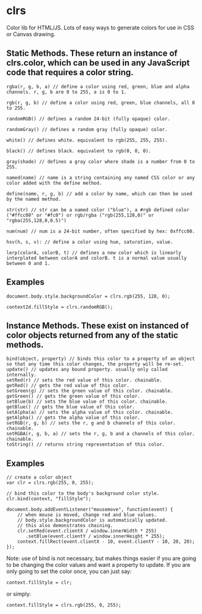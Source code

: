 clrs
====

Color lib for HTML/JS. Lots of easy ways to generate colors for use in CSS or Canvas drawing.

Static Methods. These return an instance of clrs.color, which can be used in any JavaScript code that requires a color string.
---

	rgba(r, g, b, a) // define a color using red, green, blue and alpha channels. r, g, b are 0 to 255, a is 0 to 1.

	rgb(r, g, b) // define a color using red, green, blue channels, all 0 to 255.
	
	randomRGB() // defines a random 24-bit (fully opaque) color.
	
	randomGray() // defines a random gray (fully opaque) color.
	
	white() // defines white. equivalent to rgb(255, 255, 255).
	
	black() // defines black. equivalent to rgb(0, 0, 0).
	
	gray(shade) // defines a gray color where shade is a number from 0 to 255.
	
	named(name) // name is a string containing any named CSS color or any color added with the define method.
	
	define(name, r, g, b) // add a color by name, which can then be used by the named method.

	str(str) // str can be a named color ("blue"), a #rgb defined color ("#ffcc00" or "#fc0") or rgb/rgba ("rgb(255,128,0)" or "rgba(255,128,0,0.5)")
	
	num(num) // num is a 24-bit number, often specified by hex: 0xffcc00.
	
	hsv(h, s, v): // define a color using hue, saturation, value.

	lerp(colorA, colorB, t) // defines a new color which is linearly interplated between colorA and colorB. t is a normal value usually between 0 and 1. 

Examples
---

	document.body.style.backgroundColor = clrs.rgb(255, 128, 0);

	context2d.fillStyle = clrs.randomRGB();

Instance Methods. These exist on instanced of color objects returned from any of the static methods.
---

	bind(object, property) // binds this color to a property of an object so that any time this color changes, the property will be re-set.
	update() // updates any bound property. usually only called internally.
	setRed(r) // sets the red value of this color. chainable.
	getRed() // gets the red value of this color.
	setGreen(g) // sets the green value of this color. chainable.
	getGreen() // gets the green value of this color.
	setBlue(b) // sets the blue value of this color. chainable.
	getBlue() // gets the blue value of this color.
	setAlpha(a) // sets the alpha value of this color. chainable.
	getAlpha() // gets the alpha value of this color.
	setRGB(r, g, b) // sets the r, g and b channels of this color. chainable.
	setRGBA(r, g, b, a) // sets the r, g, b and a channels of this color. chainable.
	toString() // returns string representation of this color. 

Examples
---

	// create a color object
	var clr = clrs.rgb(255, 0, 255);

	// bind this color to the body's background color style.
	clr.bind(context, "fillStyle");

	document.body.addEventListener("mousemove", function(event) {
		// when mouse is moved, change red and blue values.
		// body.style.backgroundColor is automatically updated.
		// this also demonstrates chaining.
		clr.setRed(event.clientX / window.innerWidth * 255)
		   .setBlue(event.clientY / window.innerHeight * 255);
		context.fillRect(event.clientX - 10, event.clientY - 10, 20, 20);
	});

Note: use of bind is not necessary, but makes things easier if you are going to be changing the color values and want a property to update. If you are only going to set the color once, you can just say:

	context.fillStyle = clr;

or simply:

	context.fillStyle = clrs.rgb(255, 0, 255);
